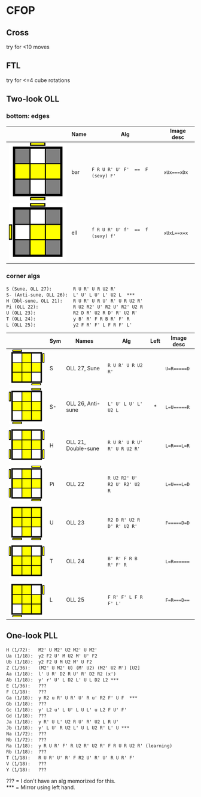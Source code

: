 # CFOP

## Cross

try for <10 moves

## FTL

try for <=4 cube rotations

## Two-look OLL

### bottom: edges

|     | Name | Alg | Image desc |
| --- | --- | --- | --- |
| ![bar](images/bar.svg) | bar | ```F R U R' U' F'  ==  F (sexy) F'``` | ```xUx===xDx```|
| ![ell](images/ell.svg) | ell | ```f R U R' U' f'  ==  f (sexy) f'``` | ```xUxL==x=x``` |

### corner algs
    S (Sune, OLL 27):        R U R' U R U2 R'
    S- (Anti-sune, OLL 26):  L' U' L U' L' U2 L  ***
    H (Dbl-sune, OLL 21):    R U R' U R U' R' U R U2 R'
    Pi (OLL 22):             R U2 R2' U' R2 U' R2' U2 R
    U (OLL 23):              R2 D R' U2 R D' R' U2 R'
    T (OLL 24):              y B' R' F R B R' F' R
    L (OLL 25):              y2 F R' F' L F R F' L'

|     | Sym | Names | Alg | Left | Image desc |
| --- | ----   | ---   | --- | :---: | --- |
| ![oll27](images/oll27.svg) | S      | OLL 27, Sune | ```R U R' U R U2 R'``` | | ```U=R=====D``` |
| ![oll26](images/oll26.svg) | S- | OLL 26, Anti-sune | ```L' U' L U' L' U2 L``` | * | ```L=U=====R``` |
| ![oll21](images/oll21.svg) | H | OLL 21, Double-sune | ```R U R' U R U' R' U R U2 R'``` | | ```L=R===L=R``` |
| ![oll22](images/oll22.svg) | Pi | OLL 22 | ```R U2 R2' U' R2 U' R2' U2 R``` | | ```L=U===L=D``` |
| ![oll23](images/oll23.svg) | U | OLL 23 | ```R2 D R' U2 R D' R' U2 R'``` | | ```F=====D=D``` |
| ![oll24](images/oll24.svg) | T | OLL 24 | ```B' R' F R B R' F' R``` | | ```L=R======``` |
| ![oll25](images/oll25.svg) | L | OLL 25 | ```F R' F' L F R F' L'``` | | ```F=R===D==``` |

## One-look PLL

    H (1/72):   M2' U M2' U2 M2' U M2'
    Ua (1/18):  y2 F2 U' M U2 M' U' F2
    Ub (1/18):  y2 F2 U M U2 M' U F2
    Z (1/36):   (M2' U M2' U) (M' U2) (M2' U2 M') [U2]
    Aa (1/18):  l' U R' D2 R U' R' D2 R2 (x')
    Ab (1/18):  y' r' U' L D2 L' U L D2 L2 ***
    E (1/36):   ???
    F (1/18):   ???
    Ga (1/18):  y R2 u R' U R' U' R u' R2 F' U F  ***
    Gb (1/18):  ???
    Gc (1/18):  y' L2 u' L U' L U L' u L2 F U' F'
    Gd (1/18):  ???
    Ja (1/18):  y R' U L' U2 R U' R' U2 L R U'
    Jb (1/18):  y' L U' R U2 L' U L U2 R' L' U ***
    Na (1/72):  ???
    Nb (1/72):  ???
    Ra (1/18):  y R U R' F' R U2 R' U2 R' F R U R U2 R' (learning)
    Rb (1/18):  ???
    T (1/18):   R U R' U' R' F R2 U' R' U' R U R' F'
    V (1/18):   ???
    Y (1/18):   ???

??? = I don't have an alg memorized for this.  
*** = Mirror using left hand.
